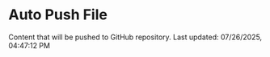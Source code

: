 # Auto Push File

Content that will be pushed to GitHub repository.
Last updated: 07/26/2025, 04:47:12 PM